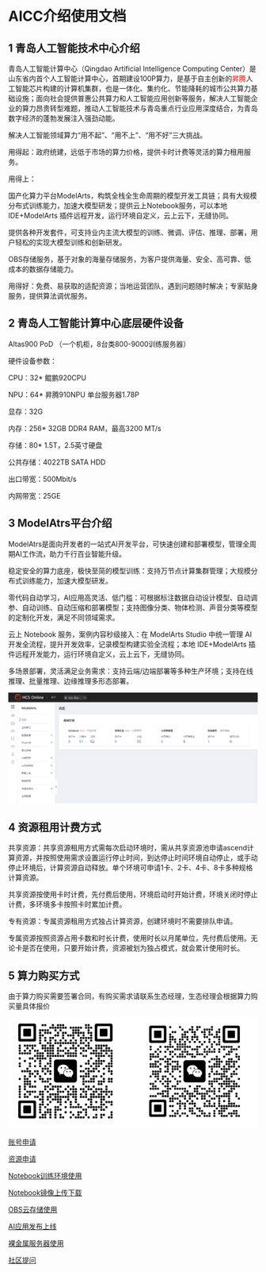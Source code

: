 # AICC介绍使用文档

## 1 青岛人工智能技术中心介绍

青岛人工智能计算中心（Qingdao Artificial Intelligence Computing Center）是山东省内首个人工智能计算中心，首期建设100P算力，是基于自主创新的<font color=red>昇腾</font>人工智能芯片构建的计算机集群，也是一体化、集约化、节能降耗的城市公共算力基础设施；面向社会提供普惠公共算力和人工智能应用创新等服务，解决人工智能企业的算力昂贵转型难题，推动人工智能技术与青岛重点行业应用深度结合，为青岛数字经济的蓬勃发展注入强劲动能。

解决人工智能领域算力“用不起”、“用不上”、“用不好”三大挑战。

用得起：政府统建，远低于市场的算力价格，提供卡时计费等灵活的算力租用服务。

用得上：

国产化算力平台ModelArts，构筑全栈全生命周期的模型开发工具链；具有大规模分布式训练能力，加速大模型研发；提供云上Notebook服务，可以本地 IDE+ModelArts 插件远程开发，运行环境自定义，云上云下，无缝协同。

提供各种开发套件，可支持业内主流大模型的训练、微调、评估、推理、部署，用户轻松的实现大模型训练和创新研发。

OBS存储服务，基于对象的海量存储服务，为客户提供海量、安全、高可靠、低成本的数据存储能力。

用得好：免费、易获取的适配资源；当地运营团队，遇到问题随时解决；专家贴身服务，提供算法调优服务。

## 2 青岛人工智能计算中心底层硬件设备

Altas900 PoD （一个机柜，8台类800-9000训练服务器）

硬件设备参数：

CPU：32* 鲲鹏920CPU

NPU：64* 昇腾910NPU 单台服务器1.78P

显存：32G

内存：256* 32GB DDR4 RAM，最高3200 MT/s

存储：80* 1.5T，2.5英寸硬盘

公共存储：4022TB SATA HDD

出口带宽：500Mbit/s

内网带宽：25GE

## 3 ModelAtrs平台介绍

ModelAtrs是面向开发者的一站式AI开发平台，可快速创建和部署模型，管理全周期AI工作流，助力千行百业智能升级。

稳定安全的算力底座，极快至简的模型训练：支持万节点计算集群管理；大规模分布式训练能力，加速大模型研发。

零代码自动学习，AI应用高灵活、低门槛：可根据标注数据自动设计模型、自动调参、自动训练、自动压缩和部署模型；支持图像分类、物体检测、声音分类等模型的定制化开发，满足不同领域需求。

云上 Notebook 服务，案例内容秒级接入：在 ModelArts Studio 中统一管理 AI 开发全流程，提升开发效率，记录模型构建实验全流程；本地 IDE+ModelArts 插件远程开发能力，运行环境自定义，云上云下，无缝协同。

多场景部署，灵活满足业务需求：支持云端/边端部署等多种生产环境；支持在线推理、批量推理、边缘推理多形态部署。

![alt text](picture/AICC1.png)

## 4 资源租用计费方式

共享资源：共享资源租用方式需每次启动环境时，需从共享资源池申请ascend计算资源，并按照使用需求设置运行停止时间，到达停止时间环境自动停止，或手动停止环境后，计算资源自动释放。单个环境可申请1卡、2卡、4卡、8卡多种规格计算资源。

共享资源按使用卡时计费，先付费后使用，环境启动时开始计费，环境关闭时停止计费，多环境多卡按照卡时累加计费。

专有资源：专属资源租用方式独占计算资源，创建环境时不需要排队申请。

专属资源按照资源占用卡数和时长计费，使用时长以月尾单位，先付费后使用。无论卡是否在使用，只要开始计费，资源被划为独占模式，就会累计使用时长。

## 5 算力购买方式

由于算力购买需要签署合同，有购买需求请联系生态经理，生态经理会根据算力购买量具体报价

![alt text](picture/AICC2.png)


[账号申请](1.账号申请.md)

[资源申请](2.资源申请.md)

[Notebook训练环境使用](3.Notebook训练环境使用.md)

[Notebook镜像上传下载](4.Notebook镜像上传下载.md)

[OBS云存储使用](5.OBS云存储使用.md)

[AI应用发布上线](6.AI应用发布上线.md)

[裸金属服务器使用](7.裸金属服务器使用.md)

[社区提问](8.社区提问.md)
